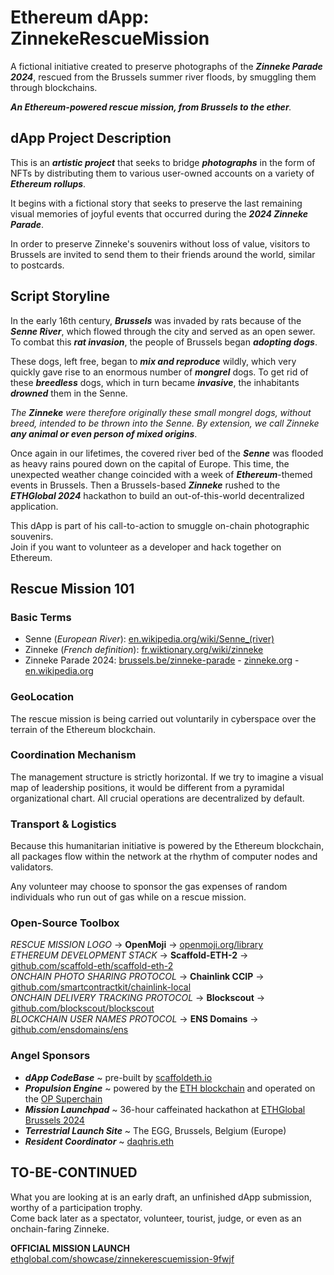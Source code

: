# Ethereum dApp: ZinnekeRescueMission

A fictional initiative created to preserve photographs of the _**Zinneke Parade 2024**_, rescued from the Brussels summer river floods, by smuggling them through blockchains.

_**An Ethereum-powered rescue mission, from Brussels to the ether**._

## dApp Project Description

This is an __*artistic project*__ that seeks to bridge __*photographs*__ in the form of NFTs by distributing them to various user-owned accounts on a variety of __*Ethereum rollups*__.  

It begins with a fictional story that seeks to preserve the last remaining visual memories of joyful events that occurred during the __*2024 Zinneke Parade*__.  

In order to preserve Zinneke's souvenirs without loss of value, visitors to Brussels are invited to send them to their friends around the world, similar to postcards.  

## Script Storyline

In the early 16th century, __*Brussels*__ was invaded by rats because of the __*Senne River*__, which flowed through the city and served as an open sewer. To combat this __*rat invasion*__, the people of Brussels began __*adopting dogs*__.

These dogs, left free, began to __*mix and reproduce*__ wildly, which very quickly gave rise to an enormous number of __*mongrel*__ dogs. To get rid of these __*breedless*__ dogs, which in turn became __*invasive*__, the inhabitants __*drowned*__ them in the Senne.

_The **Zinneke** were therefore originally these small mongrel dogs, without breed, intended to be thrown into the Senne. By extension, we call Zinneke **any animal or even person of mixed origins**_.

Once again in our lifetimes, the covered river bed of the __*Senne*__ was flooded as heavy rains poured down on the capital of Europe. This time, the unexpected weather change coincided with a week of __*Ethereum*__-themed events in Brussels. Then a Brussels-based __*Zinneke*__ rushed to the __*ETHGlobal 2024*__ hackathon to build an out-of-this-world decentralized application.  

This dApp is part of his call-to-action to smuggle on-chain photographic souvenirs.  
Join if you want to volunteer as a developer and hack together on Ethereum. 

## Rescue Mission 101  

### Basic Terms

- Senne (_European River_): [en.wikipedia.org/wiki/Senne_(river)](https://en.wikipedia.org/wiki/Senne_(river))
- Zinneke (_French definition_): [fr.wiktionary.org/wiki/zinneke](https://fr.wiktionary.org/wiki/zinneke)
- Zinneke Parade 2024: [brussels.be/zinneke-parade](https://www.brussels.be/zinneke-parade) - [zinneke.org](https://www.zinneke.org/) - [en.wikipedia.org](https://en.wikipedia.org/wiki/Zinneke_Parade)

### GeoLocation

The rescue mission is being carried out voluntarily in cyberspace over the terrain of the Ethereum blockchain.

### Coordination Mechanism  

The management structure is strictly horizontal.
If we try to imagine a visual map of leadership positions, it would be different from a pyramidal organizational chart.
All crucial operations are decentralized by default.

### Transport & Logistics

Because this humanitarian initiative is powered by the Ethereum blockchain, all packages flow within the network at the rhythm of computer nodes and validators.

Any volunteer may choose to sponsor the gas expenses of random individuals who run out of gas while on a rescue mission.

### Open-Source Toolbox

_RESCUE MISSION LOGO_ -> **OpenMoji** -> [openmoji.org/library](https://openmoji.org/library/emoji-1F415-200D-1F9BA/)  
_ETHEREUM DEVELOPMENT STACK_ -> **Scaffold-ETH-2** -> [github.com/scaffold-eth/scaffold-eth-2](https://github.com/scaffold-eth/scaffold-eth-2)  
_ONCHAIN PHOTO SHARING PROTOCOL_ -> **Chainlink CCIP** -> [github.com/smartcontractkit/chainlink-local](https://github.com/smartcontractkit/chainlink-local)  
_ONCHAIN DELIVERY TRACKING PROTOCOL_ -> **Blockscout** -> [github.com/blockscout/blockscout](https://github.com/blockscout/blockscout)  
_BLOCKCHAIN USER NAMES PROTOCOL_ -> **ENS Domains** -> [github.com/ensdomains/ens](https://github.com/ensdomains/ens)  

### Angel Sponsors

- __*dApp CodeBase*__ ~ pre-built by [scaffoldeth.io](https://scaffoldeth.io/)  
- __*Propulsion Engine*__ ~ powered by the [ETH blockchain](https://ethereum.org/en/what-is-ethereum/) and operated on the [OP Superchain](https://docs.optimism.io/stack/explainer)  
- __*Mission Launchpad*__ ~ 36-hour caffeinated hackathon at [ETHGlobal Brussels 2024](https://ethglobal.com/about)
- __*Terrestrial Launch Site*__ ~ The EGG, Brussels, Belgium (Europe)  
- __*Resident Coordinator*__ ~ [daqhris.eth](https://warpcast.com/daqhris) 

## TO-BE-CONTINUED  

What you are looking at is an early draft, an unfinished dApp submission, worthy of a participation trophy.    
Come back later as a spectator, volunteer, tourist, judge, or even as an onchain-faring Zinneke. 

**OFFICIAL MISSION LAUNCH**  
[ethglobal.com/showcase/zinnekerescuemission-9fwjf](https://ethglobal.com/showcase/zinnekerescuemission-9fwjf)
